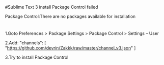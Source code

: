 
#Sublime Text 3 install Package Control failed

Package Control:There are no packages available for installation


#
1.Goto Preferences > Package Settings > Package Control > Settings – User

2.Add:
  "channels":
	[
		"https://github.com/devrin/Zakkk/raw/master/channel_v3.json"
	]

3.Try to install Package Control
